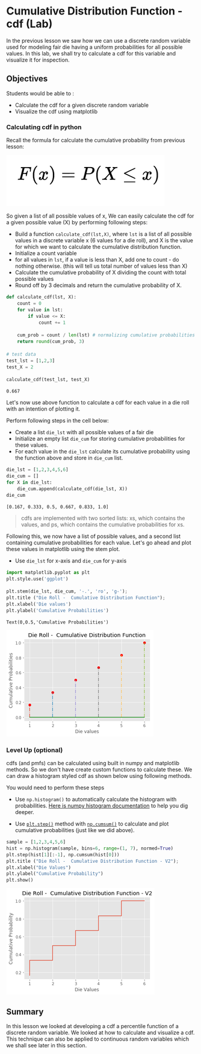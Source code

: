 
# Cumulative Distribution Function - cdf (Lab)

In the previous lesson we saw how we can use a discrete random variable used for modeling fair die having a uniform probabilities for all possible values. In this lab, we shall try to calculate a cdf for this variable and visualize it for inspection.

## Objectives
Students would be able to :

* Calculate the cdf for a given discrete random variable
* Visualize the cdf using matplotlib 


### Calculating cdf in python 

Recall the formula for calculate the cumulative probability from previous lesson:

![](formula.png)

So given a list of all possible values of x, We can easily calculate the cdf for a given possible value (X) by performing following steps:

* Build a function `calculate_cdf(lst,X)`, where `lst` is a list of all possible values in a discrete variable x (6 values for a die roll), and X is the value for which we want to calculate the cumulative distribution function. 
* Initialize a count variable
* for all values in `lst`, if a value is less than X, add one to count - do nothing otherwise. (this will tell us total number of values less than X) 
* Calculate the cumulative probability of X dividing the count with total possible values
* Round off by 3 decimals and return the cumulative probability of X.  



```python
def calculate_cdf(lst, X):
    count = 0
    for value in lst:
        if value <= X:
            count += 1

    cum_prob = count / len(lst) # normalizing cumulative probabilities (as with pmfs)
    return round(cum_prob, 3)

# test data
test_lst = [1,2,3]
test_X = 2

calculate_cdf(test_lst, test_X)
```




    0.667



Let's now use above function to calculate a cdf for each value in a die roll with an intention of plotting it.

Perform following steps in the cell below:
* Create a list `die_lst` with all possible values of a fair die
* Initialize an empty list `die_cum` for storing cumulative probabilities for these values.
* For each value in the `die_lst` calculate its cumulative probability using the function above and store in `die_cum` list. 


```python
die_lst = [1,2,3,4,5,6]
die_cum = []
for X in die_lst:
    die_cum.append(calculate_cdf(die_lst, X))
die_cum
```




    [0.167, 0.333, 0.5, 0.667, 0.833, 1.0]



> cdfs are implemented with two sorted lists: xs, which contains the values, and ps, which contains the cumulative probabilities for xs.

Following this, we now have a list of possible values, and a second list containing cumulative probabilities for each value. Let's go ahead and plot these values in matplotlib using the stem plot. 
* Use `die_lst` for x-axis and `die_cum` for y-axis


```python
import matplotlib.pyplot as plt
plt.style.use('ggplot')

plt.stem(die_lst, die_cum, '-.', 'ro', 'g-');
plt.title ("Die Roll -  Cumulative Distribution Function");
plt.xlabel('Die values')
plt.ylabel('Cumulative Probabilities')

```




    Text(0,0.5,'Cumulative Probabilities')




![png](index_files/index_7_1.png)


### Level Up (optional)

cdfs (and pmfs) can be calculated using built in numpy and matplotlib methods. So we don't have create custom functions to calculate these. We can draw a histogram styled cdf as shown below using following methods. 

You would need to perform these steps
* Use `np.histogram()` to automatically calculate the histogram with probabilities. [Here is numpy histogram documentation](https://docs.scipy.org/doc/numpy/reference/generated/numpy.histogram.html) to help you dig deeper.

* Use [`plt.step()`](https://matplotlib.org/api/_as_gen/matplotlib.pyplot.step.html) method with [`np.cumsum()`](https://docs.scipy.org/doc/numpy/reference/generated/numpy.cumsum.html) to calculate and plot cumulative probabilities (just like we did above). 



```python
sample = [1,2,3,4,5,6]
hist = np.histogram(sample, bins=6, range=(1, 7), normed=True)
plt.step(hist[1][:-1], np.cumsum(hist[0]))
plt.title ("Die Roll -  Cumulative Distribution Function - V2");
plt.xlabel("Die Values")
plt.ylabel("Cumulative Probability")
plt.show()
```


![png](index_files/index_9_0.png)


## Summary 

In this lesson we looked at developing a cdf a percentile function of a discrete random variable. We looked at how to calculate and visualize a cdf. This technique can also be applied to continuous random variables which we shall see later in this section. 
